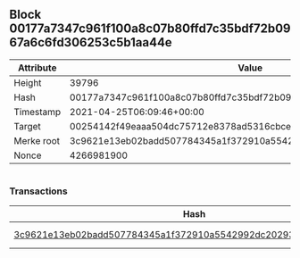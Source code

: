 ## Block 00177a7347c961f100a8c07b80ffd7c35bdf72b0967a6c6fd306253c5b1aa44e

Attribute | Value
--- | ---
Height | 39796
Hash | 00177a7347c961f100a8c07b80ffd7c35bdf72b0967a6c6fd306253c5b1aa44e
Timestamp | 2021-04-25T06:09:46+00:00
Target | 00254142f49eaaa504dc75712e8378ad5316cbcead634704b3734b6271167cc4
Merke root | 3c9621e13eb02badd507784345a1f372910a5542992dc202931a609749122725
Nonce | 4266981900

```

```

### Transactions

Hash | Amount
--- | ---
[3c9621e13eb02badd507784345a1f372910a5542992dc202931a609749122725](3c9621e13eb02badd507784345a1f372910a5542992dc202931a609749122725.md) | 10.00000000 SKEPTI 
